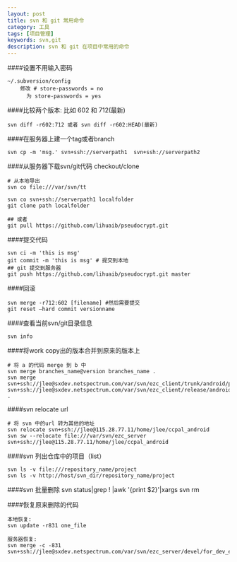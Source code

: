 ```yaml
---
layout: post
title: svn 和 git 常用命令 
category: 工具
tags: [项目管理]
keywords: svn,git 
description: svn 和 git 在项目中常用的命令
---
```


####设置不用输入密码

    ~/.subversion/config 
        修改 # store-passwords = no
          为 store-passwords = yes

####比较两个版本: 比如 602 和 712(最新)

    svn diff -r602:712 或者 svn diff -r602:HEAD(最新)
     

####在服务器上建一个tag或者branch

    svn cp -m 'msg.' svn+ssh://serverpath1  svn+ssh://serverpath2
    

####从服务器下载svn/git代码 checkout/clone

    # 从本地导出
    svn co file:///var/svn/tt

    svn co svn+ssh://serverpath1 localfolder
    git clone path localfolder 

    ## 或者
    git pull https://github.com/lihuaib/pseudocrypt.git

####提交代码

    svn ci -m 'this is msg' 
    git commit -m 'this is msg' # 提交到本地
    ## git 提交到服务器
    git push https://github.com/lihuaib/pseudocrypt.git master

####回滚

    svn merge -r712:602 [filename] #然后需要提交 
    git reset –hard commit versionname

####查看当前svn/git目录信息

    svn info

####将work copy出的版本合并到原来的版本上

    # 将 a 的代码 merge 到 b 中
    svn merge branches_name@version branches_name .
    svn merge svn+ssh://jlee@sxdev.netspectrum.com/var/svn/ezc_client/trunk/android/project svn+ssh://jlee@sxdev.netspectrum.com/var/svn/ezc_client/release/android_2_2 .

####svn relocate url

    # 将 svn 中的url 转为其他的地址
    svn relocate svn+ssh://jlee@115.28.77.11/home/jlee/ccpal_android
    svn sw --relocate file:///var/svn/ezc_server svn+ssh://jlee@115.28.77.11/home/jlee/ccpal_android

####svn 列出仓库中的项目（list）

    svn ls -v file:///repository_name/project
    svn ls -v http://host/svn_dir/repository_name/project


####svn 批量删除
svn status|grep ! |awk '{print $2}'|xargs svn rm

####恢复原来删除的代码

    本地恢复:
    svn update -r831 one_file

    服务器恢复:
    svn merge -c -831 svn+ssh://jlee@sxdev.netspectrum.com/var/svn/ezc_server/devel/for_dev_env_test/src/main/webapp/mobilePage/


